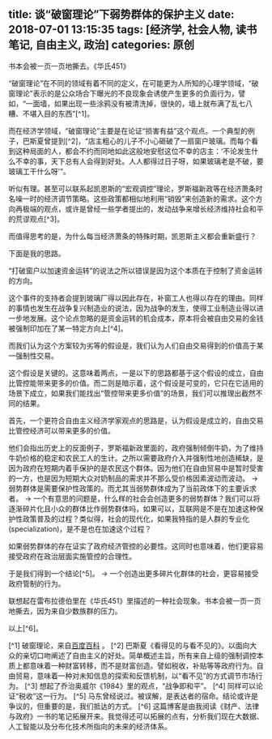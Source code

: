 title: 谈“破窗理论”下弱势群体的保护主义
date: 2018-07-01 13:15:35
tags: [经济学, 社会人物, 读书笔记, 自由主义, 政治]
categories: 原创
---

书本会被一页一页地撕去。《华氏451》

<!-- more -->

“破窗理论”在不同的领域有着不同的定义，在可能更为人所知的心理学领域，“破窗理论”表示的是公众场合下曝光的不良现象会诱使产生更多的负面行为，譬如，“一面墙，如果出现一些涂鸦没有被清洗掉，很快的，墙上就布满了乱七八糟、不堪入目的东西”[^1]。

而在经济学领域，“破窗理论”主要是在论证“损害有益”这个观点。一个典型的例子，巴斯夏曾提到[^2]，“店主粗心的儿子不小心砸破了一扇窗户玻璃。而每个看到这种局面的人，都会不约而同地如此这般地安慰这位不幸的店主：‘不论发生什么不幸的事，天下总有人会得到好处。人人都得过日子呀，如果玻璃老是不破，要玻璃工干什么呀’”。

听似有理。甚至可以联系起凯恩斯的“宏观调控”理论，罗斯福新政等在经济萧条时名噪一时的经济调节策略。这些政策都相似地利用“销毁”来创造新的需求。这个方向再极端的观点，或许是曾经一些学者提出的，发动战争来增长经济维持社会和平的荒谬观点[^3]。

而值得思考的是，为什么每当经济萧条的特殊时期，凯恩斯主义都会重新盛行？

下面是我的思路。

“打破窗户以加速资金运转”的说法之所以错误是因为这个本质在于控制了资金运转的方向。

这个事件的支持者会提到玻璃厂得以因此存在，补窗工人也得以存在的理由。同样的事情也发生在战争复兴制造业的说法，因为战争的发生，使得工业制造业得以进一步地发展。这个论点忽略的是资金运转的机会成本，原本将会被自由交易的金钱被强制印加在了某一特定方向上[^4]。

而我们认为这个方案较为劣等的假设是，我们认为人们自由交易得到的价值高于某一强制性交易。

这个假设是关键的。这意味着两点，一是以下的思路都基于这个假设的成立，自由比管控能带来更多的价值。而二则是暗示着，这个假设是可变的，它只在它适用的场景下成立，如果我们能找出“管控带来更多价值”的场景，我们可以推理出截然不同的结果。

首先，一个更符合自由主义经济学家观点的思路是，认为假设是成立的，自由交易比管控经济可以带来更多的价值。

他们会指出历史上的反面例子，罗斯福新政里面的，政府强制倾倒牛奶，为了维持牛奶价格的稳定和农民工人的生计。之所以需要政府介入并强制性地创造稀缺，是因为政府在短期内着手保护的是农民这个群体。因为他们在自由贸易中是暂时受害的一方，也是因为短期大众对奶制品的需求并不那么受价格因素波动而波动。
-> 弱势群体是需要保护性政策的。而尤其当弱势群体成为了当前政体下的主要诉求者。
-> 一个有意思的问题是，什么样的社会会创造更多的弱势群体？我们可以将逐渐碎片化且小众的群体比作弱势群体吗，如果可以，互联网是不是在加速这种保护性政策普及的过程？类似得，社会的现代化，如果我特指的是人群的专业化(specialization)，是不是也在加速这个过程？

如果弱势群体的存在证实了政府经济管控的必要性。这同时也意味着，他们更容易接受政府在政治层面实施管控的合理性。

于是我们得到一个结论[^5]。
-> 一个创造出更多碎片化群体的社会，更容易接受政府管制的行为。

联想起在雷布拉德伯里在《华氏451》里描述的一种社会现象。书本会被一页一页地撕去，因为来自少数族群的压力。

以上[^6]。

[^1] 破窗理论，来自[百度百科](https://baike.baidu.com/item/%E7%A0%B4%E7%AA%97%E7%90%86%E8%AE%BA) 。
[^2] 巴斯夏《看得见的与看不见的》。以面向大众的亲切口吻阐述了自由主义的好处。简单概述主旨，所有来自上级的强制调控本质上都意味着一种财富转移，而不是财富创造。譬如税收，补贴等等政府行为。自由贸易，意味着一种对未知信息的探索和反馈机制，以“看不见”的方式调节市场行为。
[^3] 想起了乔治奥威尔《1984》里的观点，“战争即和平”。
[^4] 同样可以论证“税收”这一行为。
[^5] 马东曾经说过。被误解，是表达者的宿命。结论或许是争议的，但重要的是，我们抵达的方式。
[^6] 这篇博客是由我阅读《财产、法律与政府》一书的笔记拓展开来。我觉得还可以拓展的点有，分析我们现在大数据、人工智能以及分布化技术所指向的未来的经济体系。



















